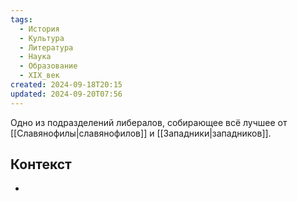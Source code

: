 ```yaml
---
tags:
  - История
  - Культура
  - Литература
  - Наука
  - Образование
  - XIX_век
created: 2024-09-18T20:15
updated: 2024-09-20T07:56
---
```

Одно из подразделений либералов, собирающее всё лучшее от [[Славянофилы|славянофилов]] и [[Западники|западников]].

## Контекст
- 

